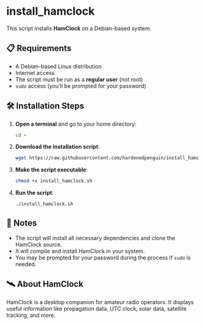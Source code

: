 # install_hamclock

This script installs **HamClock** on a Debian-based system.

## 📋 Requirements

- A Debian-based Linux distribution
- Internet access
- The script must be run as a **regular user** (not root)
- `sudo` access (you’ll be prompted for your password)

## 🛠 Installation Steps

1. **Open a terminal** and go to your home directory:
   ```bash
   cd ~
   ```

2. **Download the installation script**:
   ```bash
   wget https://raw.githubusercontent.com/hardenedpenguin/install_hamclock/refs/heads/main/install_hamclock.sh
   ```

3. **Make the script executable**:
   ```bash
   chmod +x install_hamclock.sh
   ```

4. **Run the script**:
   ```bash
   ./install_hamclock.sh
   ```

## 🧾 Notes

- The script will install all necessary dependencies and clone the HamClock source.
- It will compile and install HamClock in your system.
- You may be prompted for your password during the process if `sudo` is needed.

## 🛰️ About HamClock

HamClock is a desktop companion for amateur radio operators. It displays useful information like propagation data, UTC clock, solar data, satellite tracking, and more.
